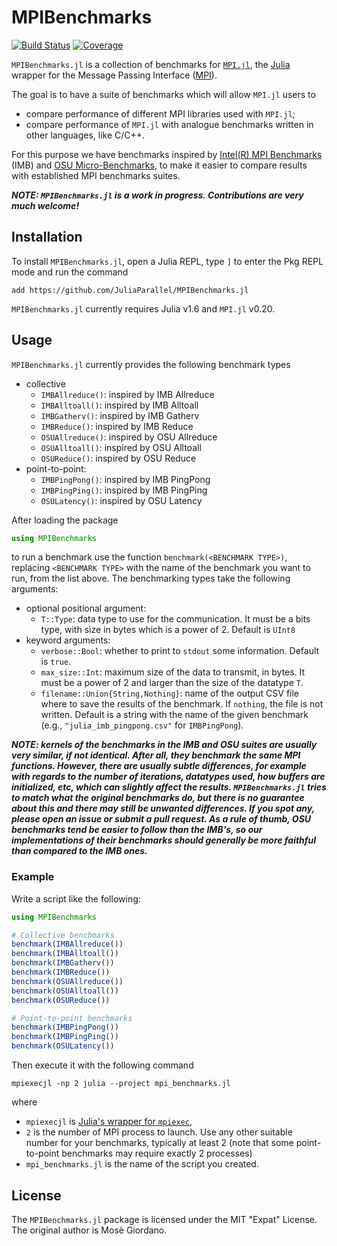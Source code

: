 # MPIBenchmarks

<!-- [![Stable](https://img.shields.io/badge/docs-stable-blue.svg)](https://JuliaParallel.github.io/MPIBenchmarks.jl/stable) -->
<!-- [![Dev](https://img.shields.io/badge/docs-dev-blue.svg)](https://JuliaParallel.github.io/MPIBenchmarks.jl/dev) -->
[![Build Status](https://github.com/JuliaParallel/MPIBenchmarks.jl/actions/workflows/CI.yml/badge.svg?branch=main)](https://github.com/JuliaParallel/MPIBenchmarks.jl/actions/workflows/CI.yml?query=branch%3Amain)
[![Coverage](https://codecov.io/gh/JuliaParallel/MPIBenchmarks.jl/branch/main/graph/badge.svg)](https://codecov.io/gh/JuliaParallel/MPIBenchmarks.jl)

`MPIBenchmarks.jl` is a collection of benchmarks for
[`MPI.jl`](https://github.com/JuliaParallel/MPI.jl), the
[Julia](https://julialang.org/) wrapper for the Message Passing Interface
([MPI](https://www.mpi-forum.org/)).

The goal is to have a suite of benchmarks which will allow `MPI.jl` users to

* compare performance of different MPI libraries used with `MPI.jl`;
* compare performance of `MPI.jl` with analogue benchmarks written in other languages, like
  C/C++.

For this purpose we have benchmarks inspired by [Intel(R) MPI
Benchmarks](https://www.intel.com/content/www/us/en/develop/documentation/imb-user-guide/top.html)
(IMB) and [OSU Micro-Benchmarks](http://mvapich.cse.ohio-state.edu/benchmarks/), to make it
easier to compare results with established MPI benchmarks suites.

_**NOTE: `MPIBenchmarks.jl` is a work in progress.  Contributions are very much welcome!**_

## Installation

To install `MPIBenchmarks.jl`, open a Julia REPL, type `]` to enter the Pkg REPL mode and
run the command

```
add https://github.com/JuliaParallel/MPIBenchmarks.jl
```

`MPIBenchmarks.jl` currently requires Julia v1.6 and `MPI.jl` v0.20.

## Usage

`MPIBenchmarks.jl` currently provides the following benchmark types

* collective
  * `IMBAllreduce()`: inspired by IMB Allreduce
  * `IMBAlltoall()`: inspired by IMB Alltoall
  * `IMBGatherv()`: inspired by IMB Gatherv
  * `IMBReduce()`: inspired by IMB Reduce
  * `OSUAllreduce()`: inspired by OSU Allreduce
  * `OSUAlltoall()`: inspired by OSU Alltoall
  * `OSUReduce()`: inspired by OSU Reduce
* point-to-point:
  * `IMBPingPong()`: inspired by IMB PingPong
  * `IMBPingPing()`: inspired by IMB PingPing
  * `OSULatency()`: inspired by OSU Latency

After loading the package

```julia
using MPIBenchmarks
```

to run a benchmark use the function `benchmark(<BENCHMARK TYPE>)`, replacing `<BENCHMARK TYPE>`
with the name of the benchmark you want to run, from the list above.  The benchmarking types
take the following arguments:

* optional positional argument:
  * `T::Type`: data type to use for the communication.  It must be a bits type, with size in
	bytes which is a power of 2.  Default is `UInt8`
* keyword arguments:
  * `verbose::Bool`: whether to print to `stdout` some information.  Default is `true`.
  * `max_size::Int`: maximum size of the data to transmit, in bytes.  It must be
    a power of 2 and larger than the size of the datatype `T`.
  * `filename::Union{String,Nothing}`: name of the output CSV file where to save the results
	of the benchmark.  If `nothing`, the file is not written.  Default is a string with the
	name of the given benchmark (e.g., `"julia_imb_pingpong.csv"` for `IMBPingPong`).

_**NOTE: kernels of the benchmarks in the IMB and OSU suites are usually very
similar, if not identical.  After all, they benchmark the same MPI functions.
However, there are usually subtle differences, for example with regards to the
number of iterations, datatypes used, how buffers are initialized, etc, which
can slightly affect the results.  `MPIBenchmarks.jl` tries to match what the
original benchmarks do, but there is no guarantee about this and there may still
be unwanted differences.  If you spot any, please open an issue or submit a pull
request.  As a rule of thumb, OSU benchmarks tend be easier to follow than the
IMB's, so our implementations of their benchmarks should generally be more
faithful than compared to the IMB ones.**_

### Example

Write a script like the following:

```julia
using MPIBenchmarks

# Collective benchmarks
benchmark(IMBAllreduce())
benchmark(IMBAlltoall())
benchmark(IMBGatherv())
benchmark(IMBReduce())
benchmark(OSUAllreduce())
benchmark(OSUAlltoall())
benchmark(OSUReduce())

# Point-to-point benchmarks
benchmark(IMBPingPong())
benchmark(IMBPingPing())
benchmark(OSULatency())
```

Then execute it with the following command

```
mpiexecjl -np 2 julia --project mpi_benchmarks.jl
```

where

* `mpiexecjl` is [Julia's wrapper for
  `mpiexec`](https://juliaparallel.org/MPI.jl/dev/usage/#Julia-wrapper-for-mpiexec),
* `2` is the number of MPI process to launch.  Use any other suitable number for
  your benchmarks, typically at least 2 (note that some point-to-point
  benchmarks may require exactly 2 processes)
* `mpi_benchmarks.jl` is the name of the script you created.

## License

The `MPIBenchmarks.jl` package is licensed under the MIT "Expat" License.  The original
author is Mosè Giordano.
